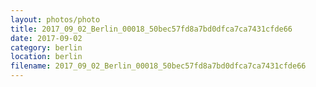 ```yaml
---
layout: photos/photo
title: 2017_09_02_Berlin_00018_50bec57fd8a7bd0dfca7ca7431cfde66
date: 2017-09-02
category: berlin
location: berlin
filename: 2017_09_02_Berlin_00018_50bec57fd8a7bd0dfca7ca7431cfde66
---
```

